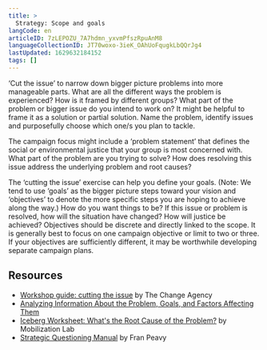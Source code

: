 ```yaml
---
title: >
  Strategy: Scope and goals
langCode: en
articleID: 7zLEPOZU_7A7hdmn_yxvmPfszRpuAnM8
languageCollectionID: JT70woxo-3ieK_OAhUoFqugkLbQQrJg4
lastUpdated: 1629632184152
tags: []
---
```


‘Cut the issue’ to narrow down bigger picture problems into more manageable parts. What are all the different ways the problem is experienced? How is it framed by different groups? What part of the problem or bigger issue do you intend to work on? It might be helpful to frame it as a solution or partial solution. Name the problem, identify issues and purposefully choose which one/s you plan to tackle.

The campaign focus might include a ‘problem statement’ that defines the social or environmental justice that your group is most concerned with. What part of the problem are you trying to solve? How does resolving this issue address the underlying problem and root causes?

The ‘cutting the issue’ exercise can help you define your goals. (Note: We tend to use ‘goals’ as the bigger picture steps toward your vision and ‘objectives’ to denote the more specific steps you are hoping to achieve along the way.) How do you want things to be? If this issue or problem is resolved, how will the situation have changed? How will justice be achieved? Objectives should be discrete and directly linked to the scope. It is generally best to focus on one campaign objective or limit to two or three. If your objectives are sufficiently different, it may be worthwhile developing separate campaign plans.

## Resources

-   [Workshop guide: cutting the issue](https://thechangeagency.org/cutting-the-issue-campaign-strategy-process-guide) by The Change Agency
-   [Analyzing Information About the Problem, Goals, and Factors Affecting Them](https://ctb.ku.edu/en/best-change-processes/analyzing-information-about-the-problem/overview)
-   [Iceberg Worksheet: What's the Root Cause of the Problem?](https://commonslibrary.org/iceberg/) by Mobilization Lab
-   [Strategic Questioning Manual](https://commonslibrary.org/strategic-questioning/) by Fran Peavy